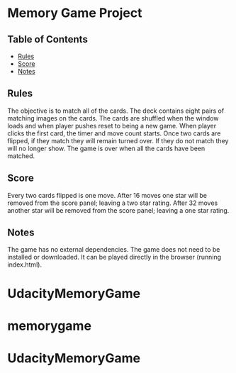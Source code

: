 # Memory Game Project

## Table of Contents

* [Rules](#rules)
* [Score](#score)
* [Notes](#notes)

## Rules

The objective is to match all of the cards. The deck contains eight pairs of matching images on the cards. The cards are shuffled when the window loads and when player pushes reset to being a new game. When player clicks the first card, the timer and move count starts. Once two cards are flipped, if they match they will remain turned over. If they do not match they will no longer show. The game is over when all the cards have been matched. 

## Score
Every two cards flipped is one move. After 16 moves one star will be removed from the score panel; leaving a two star rating. After 32 moves another star will be removed from the score panel; leaving a one star rating. 

## Notes

The game has no external dependencies. The game does not need to be installed or downloaded. It can be played directly in the browser (running index.html). 

# UdacityMemoryGame
# memorygame
# UdacityMemoryGame
